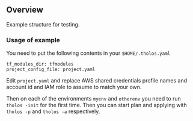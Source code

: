 ## Overview

Example structure for testing.


### Usage of example


You need to put the following contents in your `$HOME/.tholos.yaml`


```
tf_modules_dir: tfmodules
project_config_file: project.yaml

```

Edit `project.yaml` and replace AWS shared credentials profile names and account id and IAM role to assume to match your own.


Then on each of the environments `myenv` and `otherenv` you need to run `tholos -init` for the first time. Then you can start plan and applying with `tholos -p` and `tholos -a` respectively.
